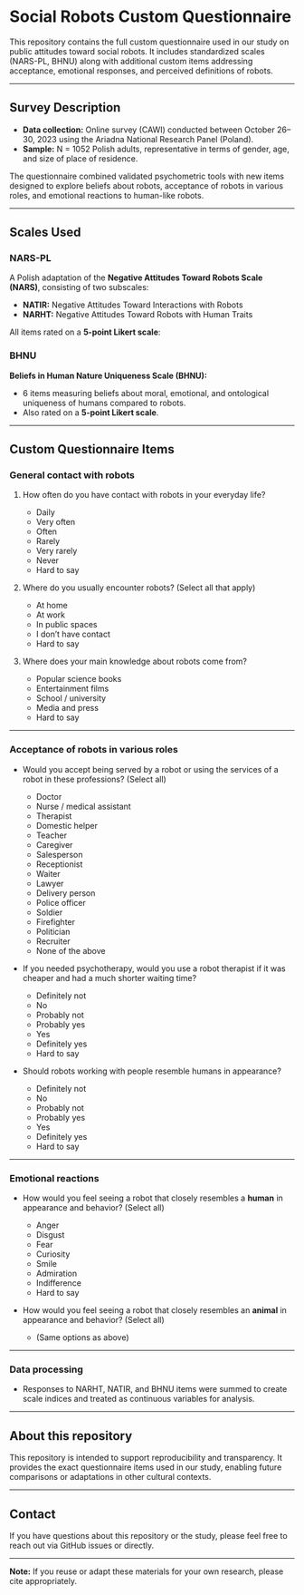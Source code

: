 # Social Robots Custom Questionnaire

This repository contains the full custom questionnaire used in our study on public attitudes toward social robots. It includes standardized scales (NARS-PL, BHNU) along with additional custom items addressing acceptance, emotional responses, and perceived definitions of robots.

---

## Survey Description

- **Data collection:** Online survey (CAWI) conducted between October 26–30, 2023 using the Ariadna National Research Panel (Poland).
- **Sample:** N = 1052 Polish adults, representative in terms of gender, age, and size of place of residence.

The questionnaire combined validated psychometric tools with new items designed to explore beliefs about robots, acceptance of robots in various roles, and emotional reactions to human-like robots.

---

## Scales Used

### NARS-PL
A Polish adaptation of the **Negative Attitudes Toward Robots Scale (NARS)**, consisting of two subscales:
- **NATIR:** Negative Attitudes Toward Interactions with Robots
- **NARHT:** Negative Attitudes Toward Robots with Human Traits

All items rated on a **5-point Likert scale**:

### BHNU
**Beliefs in Human Nature Uniqueness Scale (BHNU):**
- 6 items measuring beliefs about moral, emotional, and ontological uniqueness of humans compared to robots.
- Also rated on a **5-point Likert scale**.

---

## Custom Questionnaire Items

### General contact with robots
1. How often do you have contact with robots in your everyday life?
   - Daily
   - Very often
   - Often
   - Rarely
   - Very rarely
   - Never
   - Hard to say

2. Where do you usually encounter robots? (Select all that apply)
   - At home
   - At work
   - In public spaces
   - I don’t have contact
   - Hard to say

3. Where does your main knowledge about robots come from?
   - Popular science books
   - Entertainment films
   - School / university
   - Media and press
   - Hard to say

---

### Acceptance of robots in various roles
- Would you accept being served by a robot or using the services of a robot in these professions? (Select all)
  - Doctor
  - Nurse / medical assistant
  - Therapist
  - Domestic helper
  - Teacher
  - Caregiver
  - Salesperson
  - Receptionist
  - Waiter
  - Lawyer
  - Delivery person
  - Police officer
  - Soldier
  - Firefighter
  - Politician
  - Recruiter
  - None of the above

- If you needed psychotherapy, would you use a robot therapist if it was cheaper and had a much shorter waiting time?
  - Definitely not
  - No
  - Probably not
  - Probably yes
  - Yes
  - Definitely yes
  - Hard to say

- Should robots working with people resemble humans in appearance?
  - Definitely not
  - No
  - Probably not
  - Probably yes
  - Yes
  - Definitely yes
  - Hard to say

---

### Emotional reactions
- How would you feel seeing a robot that closely resembles a **human** in appearance and behavior? (Select all)
  - Anger
  - Disgust
  - Fear
  - Curiosity
  - Smile
  - Admiration
  - Indifference
  - Hard to say

- How would you feel seeing a robot that closely resembles an **animal** in appearance and behavior? (Select all)
  - (Same options as above)

---

### Data processing
- Responses to NARHT, NATIR, and BHNU items were summed to create scale indices and treated as continuous variables for analysis.

---

## About this repository
This repository is intended to support reproducibility and transparency. It provides the exact questionnaire items used in our study, enabling future comparisons or adaptations in other cultural contexts.

---

## Contact
If you have questions about this repository or the study, please feel free to reach out via GitHub issues or directly.

---

**Note:** If you reuse or adapt these materials for your own research, please cite appropriately.
